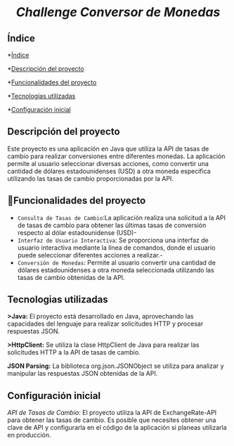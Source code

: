 <h1 align="center"> <em>Challenge Conversor de Monedas</em> </h1>

## Índice

*[Índice](#índice)

*[Descripción del proyecto](#descripción-del-proyecto)

*[Funcionalidades del proyecto](#funcionalidades-del-proyecto)

*[Tecnologías utilizadas](#tecnologías-utilizadas)

*[Configuración inicial](#configuración-inicial)


## Descripción del proyecto
<p>Este proyecto es una aplicación en Java que utiliza la API de tasas de cambio para realizar conversiones entre diferentes monedas. La aplicación permite al usuario seleccionar diversas acciones, como convertir una cantidad de dólares estadounidenses (USD) a otra moneda específica utilizando las tasas de cambio proporcionadas por la API.</p>

## :hammer:Funcionalidades del proyecto

- `Consulta de Tasas de Cambio`:La aplicación realiza una solicitud a la API de tasas de cambio para obtener las últimas tasas de conversión respecto al dólar estadounidense (USD)-
- `Interfaz de Usuario Interactiva`: Se proporciona una interfaz de usuario interactiva mediante la línea de comandos, donde el usuario puede seleccionar diferentes acciones a realizar.-
- `Conversión de Monedas`: Permite al usuario convertir una cantidad de dólares estadounidenses a otra moneda seleccionada utilizando las tasas de cambio obtenidas de la API.

## Tecnologias utilizadas

<p><strong>>Java:</strong> El proyecto está desarrollado en Java, aprovechando las capacidades del lenguaje para realizar solicitudes HTTP y procesar respuestas JSON.</p>
<p><strong>>HttpClient:</strong> Se utiliza la clase HttpClient de Java para realizar las solicitudes HTTP a la API de tasas de cambio.</p>
<p><strong>JSON Parsing:</strong> La biblioteca org.json.JSONObject se utiliza para analizar y manipular las respuestas JSON obtenidas de la API.</p>

## Configuración inicial

<p><em>API de Tasas de Cambio:</em> El proyecto utiliza la API de ExchangeRate-API para obtener las tasas de cambio. Es posible que necesites obtener una clave de API y configurarla en el código de la aplicación si planeas utilizarla en producción.</p>
